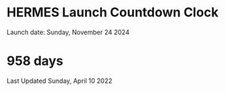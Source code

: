 # HERMES Launch Countdown Clock

Launch date: Sunday, November 24 2024
# 958 days

Last Updated Sunday, April 10 2022